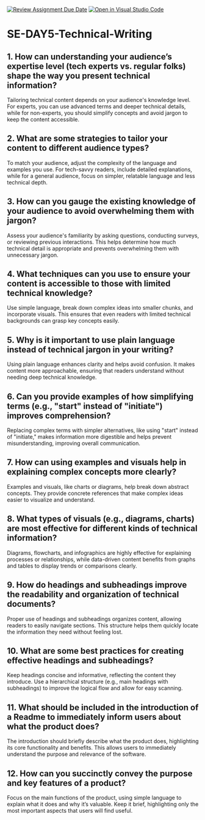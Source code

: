[![Review Assignment Due Date](https://classroom.github.com/assets/deadline-readme-button-22041afd0340ce965d47ae6ef1cefeee28c7c493a6346c4f15d667ab976d596c.svg)](https://classroom.github.com/a/zsAR-pyY)
[![Open in Visual Studio Code](https://classroom.github.com/assets/open-in-vscode-2e0aaae1b6195c2367325f4f02e2d04e9abb55f0b24a779b69b11b9e10269abc.svg)](https://classroom.github.com/online_ide?assignment_repo_id=18536363&assignment_repo_type=AssignmentRepo)
# SE-DAY5-Technical-Writing
## 1. How can understanding your audience’s expertise level (tech experts vs. regular folks) shape the way you present technical information?
Tailoring technical content depends on your audience's knowledge level. For experts, you can use advanced terms and deeper technical details, while for non-experts, you should simplify concepts and avoid jargon to keep the content accessible.

## 2. What are some strategies to tailor your content to different audience types?
To match your audience, adjust the complexity of the language and examples you use. For tech-savvy readers, include detailed explanations, while for a general audience, focus on simpler, relatable language and less technical depth.

## 3. How can you gauge the existing knowledge of your audience to avoid overwhelming them with jargon?
Assess your audience's familiarity by asking questions, conducting surveys, or reviewing previous interactions. This helps determine how much technical detail is appropriate and prevents overwhelming them with unnecessary jargon.

## 4. What techniques can you use to ensure your content is accessible to those with limited technical knowledge?
Use simple language, break down complex ideas into smaller chunks, and incorporate visuals. This ensures that even readers with limited technical backgrounds can grasp key concepts easily.

## 5. Why is it important to use plain language instead of technical jargon in your writing?
Using plain language enhances clarity and helps avoid confusion. It makes content more approachable, ensuring that readers understand without needing deep technical knowledge.

## 6. Can you provide examples of how simplifying terms (e.g., "start" instead of "initiate") improves comprehension?
Replacing complex terms with simpler alternatives, like using "start" instead of "initiate," makes information more digestible and helps prevent misunderstanding, improving overall communication.

## 7. How can using examples and visuals help in explaining complex concepts more clearly?
Examples and visuals, like charts or diagrams, help break down abstract concepts. They provide concrete references that make complex ideas easier to visualize and understand.

## 8. What types of visuals (e.g., diagrams, charts) are most effective for different kinds of technical information?
Diagrams, flowcharts, and infographics are highly effective for explaining processes or relationships, while data-driven content benefits from graphs and tables to display trends or comparisons clearly.

## 9. How do headings and subheadings improve the readability and organization of technical documents?
Proper use of headings and subheadings organizes content, allowing readers to easily navigate sections. This structure helps them quickly locate the information they need without feeling lost.

## 10. What are some best practices for creating effective headings and subheadings?
Keep headings concise and informative, reflecting the content they introduce. Use a hierarchical structure (e.g., main headings with subheadings) to improve the logical flow and allow for easy scanning.

## 11. What should be included in the introduction of a Readme to immediately inform users about what the product does?
The introduction should briefly describe what the product does, highlighting its core functionality and benefits. This allows users to immediately understand the purpose and relevance of the software.

## 12. How can you succinctly convey the purpose and key features of a product?
Focus on the main functions of the product, using simple language to explain what it does and why it’s valuable. Keep it brief, highlighting only the most important aspects that users will find useful.

